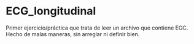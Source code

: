 # ECG_longitudinal
Primer ejercicio/práctica que trata de leer un archivo que contiene EGC.
Hecho de malas maneras, sin arreglar ni definir bien.
